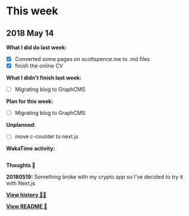 # This week

## 2018 May 14

**What I did do last week:**

* [x] Converted some pages on scottspence.me to .md files
* [x] finish the online CV

**What I didn't finish last week:**

* [ ] Migrating blog to GraphCMS

**Plan for this week:**

* [ ] Migrating blog to GraphCMS

**Unplanned:**

* [ ] move c-counter to next.js

**WakaTime activity:**

```sh

```

**Thoughts 💭**

**20180519:** Something broke with my crypto app so I've decided to
try it with Next.js

**[View history 👵👴](history.md#history)**

**[View README 👀](README.md#personal-goals)**

<!-- links -->
